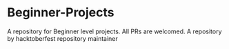 # Beginner-Projects
A repository for Beginner level projects. All PRs are welcomed. A repository by hacktoberfest repository maintainer
